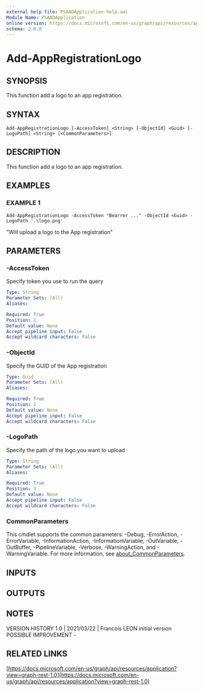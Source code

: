 ```yaml
---
external help file: PSAADApplication-help.xml
Module Name: PSAADApplication
online version: https://docs.microsoft.com/en-us/graph/api/resources/application?view=graph-rest-1.0
schema: 2.0.0
---
```


# Add-AppRegistrationLogo

## SYNOPSIS
This function add a logo to an app registration.

## SYNTAX

```
Add-AppRegistrationLogo [-AccessToken] <String> [-ObjectId] <Guid> [-LogoPath] <String> [<CommonParameters>]
```

## DESCRIPTION
This function add a logo to an app registration.

## EXAMPLES

### EXAMPLE 1
```
Add-AppRegistrationLogo -AccessToken "Bearrer ..." -ObjectId <Guid> -LogoPath '.\logo.png'
```

"Will upload a logo to the App registration"

## PARAMETERS

### -AccessToken
Specify token you use to run the query

```yaml
Type: String
Parameter Sets: (All)
Aliases:

Required: True
Position: 1
Default value: None
Accept pipeline input: False
Accept wildcard characters: False
```

### -ObjectId
Specify the GUID of the App registration

```yaml
Type: Guid
Parameter Sets: (All)
Aliases:

Required: True
Position: 2
Default value: None
Accept pipeline input: False
Accept wildcard characters: False
```

### -LogoPath
Specify the path of the logo you want to upload

```yaml
Type: String
Parameter Sets: (All)
Aliases:

Required: True
Position: 3
Default value: None
Accept pipeline input: False
Accept wildcard characters: False
```

### CommonParameters
This cmdlet supports the common parameters: -Debug, -ErrorAction, -ErrorVariable, -InformationAction, -InformationVariable, -OutVariable, -OutBuffer, -PipelineVariable, -Verbose, -WarningAction, and -WarningVariable. For more information, see [about_CommonParameters](http://go.microsoft.com/fwlink/?LinkID=113216).

## INPUTS

## OUTPUTS

## NOTES
VERSION HISTORY
1.0 | 2021/03/22 | Francois LEON
    initial version
POSSIBLE IMPROVEMENT
    -

## RELATED LINKS

[https://docs.microsoft.com/en-us/graph/api/resources/application?view=graph-rest-1.0](https://docs.microsoft.com/en-us/graph/api/resources/application?view=graph-rest-1.0)


